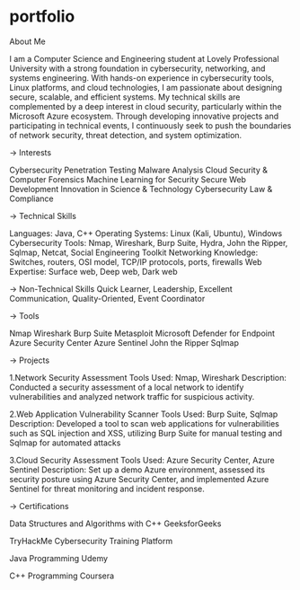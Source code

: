 # portfolio

 
About Me

I am a Computer Science and Engineering student at Lovely Professional University with a strong foundation in cybersecurity, networking, and systems engineering. With hands-on experience in cybersecurity tools, Linux platforms, and cloud technologies, I am passionate about designing secure, scalable, and efficient systems. My technical skills are complemented by a deep interest in cloud security, particularly within the Microsoft Azure ecosystem. Through developing innovative projects and participating in technical events, I continuously seek to push the boundaries of network security, threat detection, and system optimization.



-> Interests

Cybersecurity
Penetration Testing
Malware Analysis
Cloud Security & Computer Forensics
Machine Learning for Security
Secure Web Development
Innovation in Science & Technology
Cybersecurity Law & Compliance



-> Technical Skills

Languages: Java, C++
Operating Systems: Linux (Kali, Ubuntu), Windows
Cybersecurity Tools: Nmap, Wireshark, Burp Suite, Hydra, John the Ripper, Sqlmap, Netcat, Social Engineering Toolkit
Networking Knowledge: Switches, routers, OSI model, TCP/IP protocols, ports, firewalls
Web Expertise: Surface web, Deep web, Dark web


-> Non-Technical Skills 
Quick Learner, Leadership, Excellent Communication, Quality-Oriented, Event Coordinator



-> Tools

Nmap
Wireshark
Burp Suite
Metasploit
Microsoft Defender for Endpoint
Azure Security Center
Azure Sentinel
John the Ripper
Sqlmap




-> Projects

1.Network Security Assessment
Tools Used: Nmap, Wireshark
Description: Conducted a security assessment of a local network to identify vulnerabilities and analyzed network traffic for suspicious activity.

2.Web Application Vulnerability Scanner
Tools Used: Burp Suite, Sqlmap
Description: Developed a tool to scan web applications for vulnerabilities such as SQL injection and XSS, utilizing Burp Suite for manual testing and Sqlmap for automated attacks

3.Cloud Security Assessment
Tools Used: Azure Security Center, Azure Sentinel
Description: Set up a demo Azure environment, assessed its security posture using Azure Security Center, and implemented Azure Sentinel for threat monitoring and incident response.


-> Certifications

Data Structures and Algorithms with C++
GeeksforGeeks

TryHackMe
Cybersecurity Training Platform

Java Programming
Udemy

C++ Programming
Coursera
